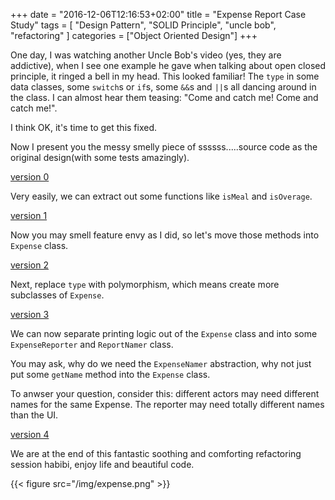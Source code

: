 +++
date = "2016-12-06T12:16:53+02:00"
title = "Expense Report Case Study"
tags = [ "Design Pattern", "SOLID Principle", "uncle bob", "refactoring" ]
categories = ["Object Oriented Design"]
+++

One day, I was watching another Uncle Bob's video (yes, they are addictive), when I see one example he gave when talking about open closed principle, it ringed a bell in my head. This looked familiar! The `type` in some data classes, some `switch`s or `if`s, some `&&`s and `||`s all dancing around in the class. I can almost hear them teasing: "Come and catch me! Come and catch me!".

I think OK, it's time to get this fixed.

Now I present you the messy smelly piece of ssssss.....source code as the original design(with some tests amazingly).

[version 0](https://github.com/lvguowei/expense-report-case-study/commit/57e89c5a3d464e7f7ca6aca3d63b8a51c40b29ee)

Very easily, we can extract out some functions like `isMeal` and `isOverage`.

[version 1](https://github.com/lvguowei/expense-report-case-study/commit/51c0c79ab143859fd2ddce898e7f8daf87ff6aa5)

Now you may smell feature envy as I did, so let's move those methods into `Expense` class.

[version 2](https://github.com/lvguowei/expense-report-case-study/commit/131ac2d05c8912e7a1cab773acafb0470a80a5fe)

Next, replace `type` with polymorphism, which means create more subclasses of `Expense`.

[version 3](https://github.com/lvguowei/expense-report-case-study/commit/68a3d85e5b1bc1c4b5a1e0dbb38012551894c200)

We can now separate printing logic out of the `Expense` class and into some `ExpenseReporter` and `ReportNamer` class.

You may ask, why do we need the `ExpenseNamer` abstraction, why not just put some `getName` method into the `Expense` class.

To anwser your question, consider this: different actors may need different names for the same Expense. The reporter may need totally different names than the UI.

[version 4](https://github.com/lvguowei/expense-report-case-study/commit/1e4d81b10aec46df4f05dbac40171ee2b3b779aa)

We are at the end of this fantastic soothing and comforting refactoring session habibi, enjoy life and beautiful code.

{{< figure src="/img/expense.png" >}}
